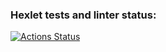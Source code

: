 ### Hexlet tests and linter status:
[![Actions Status](https://github.com/Yulia9630/data-analytics-project-92/actions/workflows/hexlet-check.yml/badge.svg)](https://github.com/Yulia9630/data-analytics-project-92/actions)